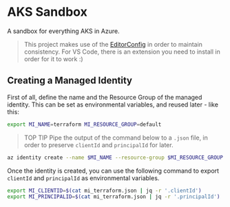 # AKS Sandbox

A sandbox for everything AKS in Azure.

> This project makes use of the [EditorConfig](https://editorconfig.org/) in order to maintain consistency. For VS Code, there is an extension you need to install in order for it to work :)

## Creating a Managed Identity

First of all, define the name and the Resource Group of the managed identity. This can be set as environmental variables, and reused later - like this:

```bash
export MI_NAME=terraform MI_RESOURCE_GROUP=default
```

> TOP TIP
> Pipe the output of the command below to a `.json` file, in order to preserve `clientId` and `principalId` for later.

```bash
az identity create --name $MI_NAME --resource-group $MI_RESOURCE_GROUP > mi_terraform.json
```

Once the identity is created, you can use the following command to export `clientId` and `principalId` as environmental variables.

```bash
export MI_CLIENTID=$(cat mi_terraform.json | jq -r '.clientId')
export MI_PRINCIPALID=$(cat mi_terraform.json | jq -r '.principalId')
```

